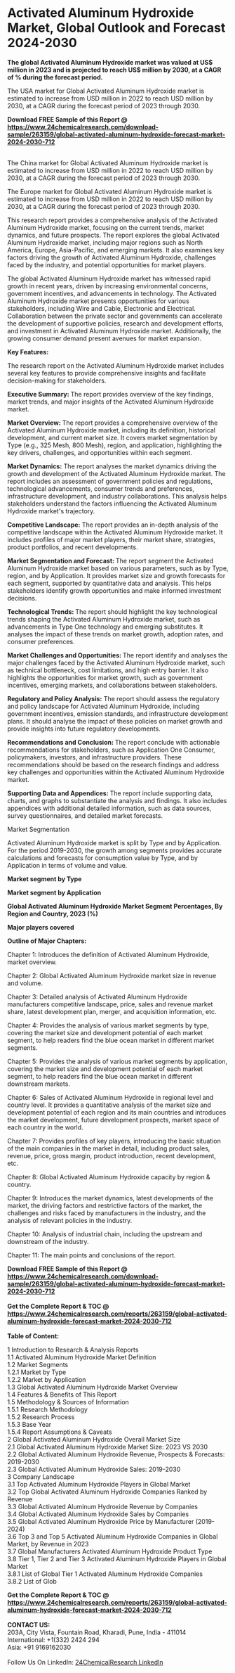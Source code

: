 <h1>Activated Aluminum Hydroxide Market, Global Outlook and Forecast 2024-2030</h1><p><strong>The global Activated Aluminum Hydroxide market was valued at US$ million in 2023 and is projected to reach US$ million by 2030, at a CAGR of % during the forecast period.</strong></p><p>
</p><p>The USA market for Global Activated Aluminum Hydroxide market is estimated to increase from USD million in 2022 to reach USD million by 2030, at a CAGR during the forecast period of 2023 through 2030.</p><div><b>Download FREE Sample of this Report @ 
            <a href="https://www.24chemicalresearch.com/download-sample/263159/global-activated-aluminum-hydroxide-forecast-market-2024-2030-712">
            https://www.24chemicalresearch.com/download-sample/263159/global-activated-aluminum-hydroxide-forecast-market-2024-2030-712</a></b></div><br><p>
</p><p>The China market for Global Activated Aluminum Hydroxide market is estimated to increase from USD million in 2022 to reach USD million by 2030, at a CAGR during the forecast period of 2023 through 2030.</p><p>
</p><p>The Europe market for Global Activated Aluminum Hydroxide market is estimated to increase from USD million in 2022 to reach USD million by 2030, at a CAGR during the forecast period of 2023 through 2030.</p><p>
</p><p>This research report provides a comprehensive analysis of the Activated Aluminum Hydroxide market, focusing on the current trends, market dynamics, and future prospects. The report explores the global Activated Aluminum Hydroxide market, including major regions such as North America, Europe, Asia-Pacific, and emerging markets. It also examines key factors driving the growth of Activated Aluminum Hydroxide, challenges faced by the industry, and potential opportunities for market players.</p><p>
The global Activated Aluminum Hydroxide market has witnessed rapid growth in recent years, driven by increasing environmental concerns, government incentives, and advancements in technology. The Activated Aluminum Hydroxide market presents opportunities for various stakeholders, including Wire and Cable, Electronic and Electrical. Collaboration between the private sector and governments can accelerate the development of supportive policies, research and development efforts, and investment in Activated Aluminum Hydroxide market. Additionally, the growing consumer demand present avenues for market expansion.</p><p>
<strong>Key Features:</strong></p><p>
The research report on the Activated Aluminum Hydroxide market includes several key features to provide comprehensive insights and facilitate decision-making for stakeholders.</p><p>
<strong>Executive Summary: </strong>The report provides overview of the key findings, market trends, and major insights of the Activated Aluminum Hydroxide market.</p><p>
<strong>Market Overview: </strong>The report provides a comprehensive overview of the Activated Aluminum Hydroxide market, including its definition, historical development, and current market size. It covers market segmentation by Type (e.g., 325 Mesh, 800 Mesh), region, and application, highlighting the key drivers, challenges, and opportunities within each segment.</p><p>
<strong>Market Dynamics:</strong> The report analyses the market dynamics driving the growth and development of the Activated Aluminum Hydroxide market. The report includes an assessment of government policies and regulations, technological advancements, consumer trends and preferences, infrastructure development, and industry collaborations. This analysis helps stakeholders understand the factors influencing the Activated Aluminum Hydroxide market's trajectory.</p><p>
<strong>Competitive Landscape:</strong> The report provides an in-depth analysis of the competitive landscape within the Activated Aluminum Hydroxide market. It includes profiles of major market players, their market share, strategies, product portfolios, and recent developments.</p><p>
<strong>Market Segmentation and Forecast: </strong>The report segment the Activated Aluminum Hydroxide market based on various parameters, such as by Type, region, and by Application. It provides market size and growth forecasts for each segment, supported by quantitative data and analysis. This helps stakeholders identify growth opportunities and make informed investment decisions.</p><p>
<strong>Technological Trends: </strong>The report should highlight the key technological trends shaping the Activated Aluminum Hydroxide market, such as advancements in Type One technology and emerging substitutes. It analyses the impact of these trends on market growth, adoption rates, and consumer preferences.</p><p>
<strong>Market Challenges and Opportunities: </strong>The report identify and analyses the major challenges faced by the Activated Aluminum Hydroxide market, such as technical bottleneck, cost limitations, and high entry barrier. It also highlights the opportunities for market growth, such as government incentives, emerging markets, and collaborations between stakeholders.</p><p>
<strong>Regulatory and Policy Analysis:</strong> The report should assess the regulatory and policy landscape for Activated Aluminum Hydroxide, including government incentives, emission standards, and infrastructure development plans. It should analyse the impact of these policies on market growth and provide insights into future regulatory developments.</p><p>
<strong>Recommendations and Conclusion: </strong>The report conclude with actionable recommendations for stakeholders, such as Application One Consumer, policymakers, investors, and infrastructure providers. These recommendations should be based on the research findings and address key challenges and opportunities within the Activated Aluminum Hydroxide market.</p><p>
<strong>Supporting Data and Appendices: </strong>The report include supporting data, charts, and graphs to substantiate the analysis and findings. It also includes appendices with additional detailed information, such as data sources, survey questionnaires, and detailed market forecasts.</p><p>
Market Segmentation</p><p>
Activated Aluminum Hydroxide market is split by Type and by Application. For the period 2019-2030, the growth among segments provides accurate calculations and forecasts for consumption value by Type, and by Application in terms of volume and value.</p><p>
<strong>Market segment by Type</strong></p><p>
</p><p>
</p><p><strong>Market segment by Application</strong></p><p>
</p><p>
</p><p><strong>Global Activated Aluminum Hydroxide Market Segment Percentages, By Region and Country, 2023 (%)</strong></p><p>
</p><p>
</p><p></p><p>
</p><p><strong>Major players covered</strong></p><p>
</p><p>
</p><p><strong>Outline of Major Chapters:</strong></p><p>
Chapter 1: Introduces the definition of Activated Aluminum Hydroxide, market overview.</p><p>
Chapter 2: Global Activated Aluminum Hydroxide market size in revenue and volume.</p><p>
Chapter 3: Detailed analysis of Activated Aluminum Hydroxide manufacturers competitive landscape, price, sales and revenue market share, latest development plan, merger, and acquisition information, etc.</p><p>
Chapter 4: Provides the analysis of various market segments by type, covering the market size and development potential of each market segment, to help readers find the blue ocean market in different market segments.</p><p>
Chapter 5: Provides the analysis of various market segments by application, covering the market size and development potential of each market segment, to help readers find the blue ocean market in different downstream markets.</p><p>
Chapter 6: Sales of Activated Aluminum Hydroxide in regional level and country level. It provides a quantitative analysis of the market size and development potential of each region and its main countries and introduces the market development, future development prospects, market space of each country in the world.</p><p>
Chapter 7: Provides profiles of key players, introducing the basic situation of the main companies in the market in detail, including product sales, revenue, price, gross margin, product introduction, recent development, etc.</p><p>
Chapter 8: Global Activated Aluminum Hydroxide capacity by region &amp; country.</p><p>
Chapter 9: Introduces the market dynamics, latest developments of the market, the driving factors and restrictive factors of the market, the challenges and risks faced by manufacturers in the industry, and the analysis of relevant policies in the industry.</p><p>
Chapter 10: Analysis of industrial chain, including the upstream and downstream of the industry.</p><p>
Chapter 11: The main points and conclusions of the report.</p><div><b>Download FREE Sample of this Report @ 
            <a href="https://www.24chemicalresearch.com/download-sample/263159/global-activated-aluminum-hydroxide-forecast-market-2024-2030-712">
            https://www.24chemicalresearch.com/download-sample/263159/global-activated-aluminum-hydroxide-forecast-market-2024-2030-712</a></b></div><br><div><b>Get the Complete Report & TOC @ 
            <a href="https://www.24chemicalresearch.com/reports/263159/global-activated-aluminum-hydroxide-forecast-market-2024-2030-712">
            https://www.24chemicalresearch.com/reports/263159/global-activated-aluminum-hydroxide-forecast-market-2024-2030-712</a></b></div><br>
            <b>Table of Content:</b><p>1 Introduction to Research & Analysis Reports<br />
    1.1 Activated Aluminum Hydroxide Market Definition<br />
    1.2 Market Segments<br />
        1.2.1 Market by Type<br />
        1.2.2 Market by Application<br />
    1.3 Global Activated Aluminum Hydroxide Market Overview<br />
    1.4 Features & Benefits of This Report<br />
    1.5 Methodology & Sources of Information<br />
        1.5.1 Research Methodology<br />
        1.5.2 Research Process<br />
        1.5.3 Base Year<br />
        1.5.4 Report Assumptions & Caveats<br />
2 Global Activated Aluminum Hydroxide Overall Market Size<br />
    2.1 Global Activated Aluminum Hydroxide Market Size: 2023 VS 2030<br />
    2.2 Global Activated Aluminum Hydroxide Revenue, Prospects & Forecasts: 2019-2030<br />
    2.3 Global Activated Aluminum Hydroxide Sales: 2019-2030<br />
3 Company Landscape<br />
    3.1 Top Activated Aluminum Hydroxide Players in Global Market<br />
    3.2 Top Global Activated Aluminum Hydroxide Companies Ranked by Revenue<br />
    3.3 Global Activated Aluminum Hydroxide Revenue by Companies<br />
    3.4 Global Activated Aluminum Hydroxide Sales by Companies<br />
    3.5 Global Activated Aluminum Hydroxide Price by Manufacturer (2019-2024)<br />
    3.6 Top 3 and Top 5 Activated Aluminum Hydroxide Companies in Global Market, by Revenue in 2023<br />
    3.7 Global Manufacturers Activated Aluminum Hydroxide Product Type<br />
    3.8 Tier 1, Tier 2 and Tier 3 Activated Aluminum Hydroxide Players in Global Market<br />
        3.8.1 List of Global Tier 1 Activated Aluminum Hydroxide Companies<br />
        3.8.2 List of Glob</p><div><b>Get the Complete Report & TOC @ 
            <a href="https://www.24chemicalresearch.com/reports/263159/global-activated-aluminum-hydroxide-forecast-market-2024-2030-712">
            https://www.24chemicalresearch.com/reports/263159/global-activated-aluminum-hydroxide-forecast-market-2024-2030-712</a></b></div><br><b>CONTACT US:</b><br>
            203A, City Vista, Fountain Road, Kharadi, Pune, India - 411014<br>
            International: +1(332) 2424 294<br>
            Asia: +91 9169162030 <br><br>
            Follow Us On LinkedIn: <a href="https://www.linkedin.com/company/24chemicalresearch/">24ChemicalResearch LinkedIn</a>